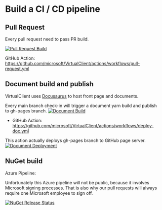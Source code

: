 ﻿---
sidebar_position: 45
---

# Build a CI / CD pipeline


## Pull Request
Every pull request need to pass PR build.

[![Pull Request Build](https://github.com/microsoft/VirtualClient/actions/workflows/pull-request.yml/badge.svg)](https://github.com/microsoft/VirtualClient/actions/workflows/pull-request.yml)

GitHub Action: https://github.com/microsoft/VirtualClient/actions/workflows/pull-request.yml


## Document build and publish

VirtualClient uses [Docusaurus](https://docusaurus.io/) to host front page and documents.

Every main branch check-in will trigger a document yarn build and publish to gh-pages branch.
[![Document Build](https://github.com/microsoft/VirtualClient/actions/workflows/deploy-doc.yml/badge.svg?branch=main)](https://github.com/microsoft/VirtualClient/actions/workflows/deploy-doc.yml)
- GitHub Action: https://github.com/microsoft/VirtualClient/actions/workflows/deploy-doc.yml

This action actually deploys gh-pages branch to GitHub page server.
[![Document Deployment](https://github.com/microsoft/VirtualClient/actions/workflows/pages/pages-build-deployment/badge.svg)](https://github.com/microsoft/VirtualClient/actions/workflows/pages/pages-build-deployment)

## NuGet build
Azure Pipeline:

Unfortunately this Azure pipeline will not be public, because it involves Microsoft signing processes. That is also why our pull requests will always require one Microsoft employee to sign off.

[![NuGet Release Status](https://msazure.visualstudio.com/One/_apis/build/status/OneBranch/CRC-AIR-Workloads/microsoft.VirtualClient?branchName=main)](https://msazure.visualstudio.com/One/_build/latest?definitionId=297462&branchName=main)